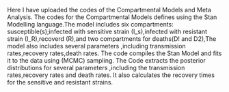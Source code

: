 Here I have uploaded the codes of the Compartmental Models and Meta Analysis.
 The codes for the Compartmental Models defines using the Stan Modelling language.The model includes six compartments: susceptible(s);infected with sensitive strain (I_s),infected with resistant strain (I_R),recoverd (R),and two compartments for deaths(D! and D2),The model also includes several parameters ,including transmission rates,recovery rates,death rates.
 The code compiles the Stan Model and fits it to the data using (MCMC) sampling.
 The Code extracts the posterior distributions for several parameters ,including the transmission rates,recovery rates and death rates.
 It also calculates the recovery times for the sensitive and resistant strains.
